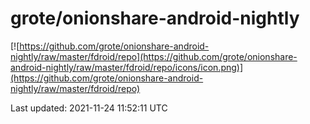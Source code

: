 
# grote/onionshare-android-nightly

[![https://github.com/grote/onionshare-android-nightly/raw/master/fdroid/repo](https://github.com/grote/onionshare-android-nightly/raw/master/fdroid/repo/icons/icon.png)](https://github.com/grote/onionshare-android-nightly/raw/master/fdroid/repo)

Last updated: 2021-11-24 11:52:11 UTC